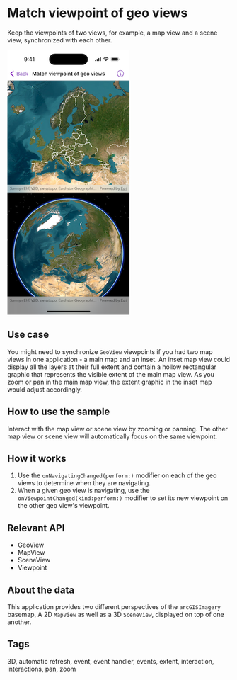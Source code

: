 # Match viewpoint of geo views

Keep the viewpoints of two views, for example, a map view and a scene view, synchronized with each other.

![Image of Match viewpoint of geo views sample](match-viewpoint-of-geo-views.png)

## Use case

You might need to synchronize `GeoView` viewpoints if you had two map views in one application - a main map and an inset. An inset map view could display all the layers at their full extent and contain a hollow rectangular graphic that represents the visible extent of the main map view. As you zoom or pan in the main map view, the extent graphic in the inset map would adjust accordingly.

## How to use the sample

Interact with the map view or scene view by zooming or panning. The other map view or scene view will automatically focus on the same viewpoint.

## How it works

1. Use the `onNavigatingChanged(perform:)` modifier on each of the geo views to determine when they are navigating.
2. When a given geo view is navigating, use the `onViewpointChanged(kind:perform:)` modifier to set its new viewpoint on the other geo view's viewpoint.

## Relevant API

* GeoView
* MapView
* SceneView
* Viewpoint

## About the data

This application provides two different perspectives of the `arcGISImagery` basemap, A 2D `MapView` as well as a 3D `SceneView`, displayed on top of one another.

## Tags

3D, automatic refresh, event, event handler, events, extent, interaction, interactions, pan, zoom
